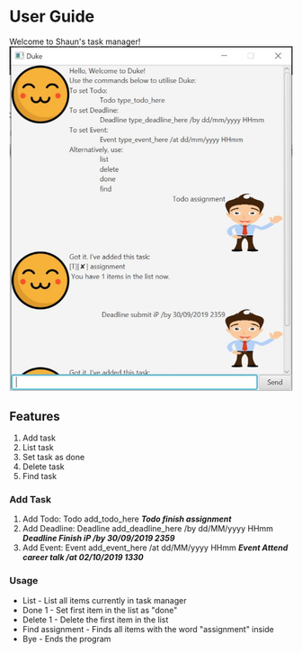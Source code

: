 # User Guide
Welcome to Shaun's task manager! 
![Screenshot of Duke](https://github.com/ShaunNgTX/duke/blob/master/docs/UI.png)

## Features 
1. Add task
2. List task
3. Set task as done
4. Delete task
5. Find task

### Add Task 
1. Add Todo: Todo add_todo_here 
    __*Todo finish assignment*__
2. Add Deadline: Deadline add_deadline_here /by dd/MM/yyyy HHmm
    __*Deadline Finish iP /by 30/09/2019 2359*__
3. Add Event: Event add_event_here /at dd/MM/yyyy HHmm
    __*Event Attend career talk /at 02/10/2019 1330*__

### Usage
* List - List all items currently in task manager
* Done 1 - Set first item in the list as "done"
* Delete 1 - Delete the first item in the list
* Find assignment - Finds all items with the word "assignment" inside
* Bye - Ends the program
